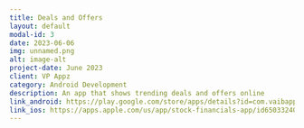 ```yaml
---
title: Deals and Offers
layout: default
modal-id: 3
date: 2023-06-06
img: unnamed.png
alt: image-alt
project-date: June 2023
client: VP Appz
category: Android Development
description: An app that shows trending deals and offers online
link_android: https://play.google.com/store/apps/details?id=com.vaibapps.amazondeals
link_ios: https://apps.apple.com/us/app/stock-financials-app/id6503324028f
---
```

